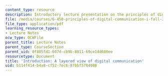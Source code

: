 ```yaml
---
content_type: resource
description: Introductory lecture presentation on the principles of digital communication.
file: /media/courses/6-450-principles-of-digital-communication-i-fall-2009/b114f414b4a8cf527ec687bbf5704988_MIT6_450F09_slide01.pdf
file_type: application/pdf
learning_resource_types:
- Lecture Notes
ocw_type: OCWFile
parent_title: Lecture Notes
parent_type: CourseSection
parent_uid: 0f805fd1-607d-cb9b-8011-69ce14d600ee
resourcetype: Document
title: 'Introduction: A layered view of digital communication'
uid: b114f414-b4a8-cf52-7ec6-87bbf5704988
---
```

